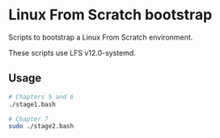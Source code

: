 # Linux From Scratch bootstrap

Scripts to bootstrap a Linux From Scratch environment.

These scripts use LFS v12.0-systemd.

## Usage

```sh
# Chapters 5 and 6
./stage1.bash

# Chapter 7
sudo ./stage2.bash
```
